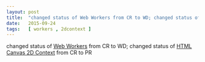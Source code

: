 ```yaml
---
layout: post
title:  "changed status of Web Workers from CR to WD; changed status of HTML Canvas 2D Context from CR to PR"
date:   2015-09-24
tags:   [ workers , 2dcontext ]
---
```


changed status of [Web Workers](/spec/workers) from CR to WD; changed status of [HTML Canvas 2D Context](/spec/2dcontext) from CR to PR

